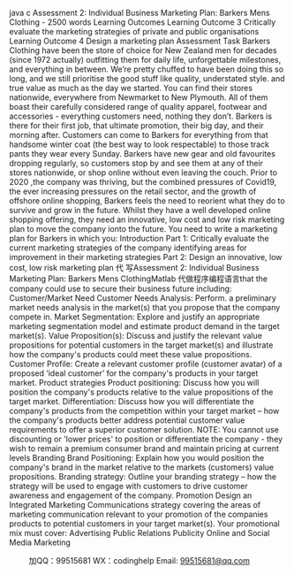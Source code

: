 java c
Assessment 2: Individual Business Marketing Plan: Barkers Mens Clothing - 2500 words 
Learning Outcomes 
Learning Outcome 3 
Critically evaluate the marketing strategies of private and public organisations
Learning Outcome 4 
Design a marketing plan
Assessment Task
Barkers Clothing have been the store of choice for New Zealand men for decades (since 1972 actually) outfitting them for daily life, unforgettable milestones, and everything in between. We’re pretty chuffed to have been doing this so long, and we still prioritise the good stuff like quality, understated style. and true value as much as the day we started.
You can find their stores nationwide, everywhere from Newmarket to New Plymouth. All of them boast their carefully considered range of quality apparel, footwear and accessories - everything customers need, nothing they don’t.
Barkers is there for their first job, that ultimate promotion, their big day, and their morning after. Customers can come to Barkers for everything from that handsome winter coat (the best way to look respectable) to those track pants they wear every Sunday. Barkers have new gear and old favourites dropping regularly, so customers stop by and see them at any of their stores nationwide, or shop online without even leaving the couch.
Prior to 2020 ,the company was thriving, but the combined pressures of Covid19, the ever increasing pressures on the retail sector, and the growth of offshore online shopping, Barkers feels the need to reorient what they do to survive and grow in the future.
Whilst they have a well developed online shopping offering, they need an innovative, low cost and low risk marketing plan to move the company ionto the future.
You need to write a marketing plan for Barkers in which you: 
Introduction 
Part 1: 
Critically evaluate the current marketing strategies of the company identifying areas for improvement in their marketing strategies
Part 2:
Design an innovative, low cost, low risk marketing plan 代 写Assessment 2: Individual Business Marketing Plan: Barkers Mens ClothingMatlab
代做程序编程语言that the company could use to secure their business future including:
Customer/Market Need 
Customer Needs Analysis: Perform. a preliminary market needs analysis in the market(s) that you propose that the company compete in.
Market Segmentation: Explore and justify an appropriate marketing segmentation model and estimate product demand in the target market(s).
Value Proposition(s): Discuss and justify the relevant value propositions for potential customers in the target market(s) and illustrate how the company's products could meet these value propositions.
Customer Profile: Create a relevant customer profile (customer avatar) of a proposed ‘ideal customer’ for the company's products in your target market.
Product strategies 
Product positioning: Discuss how you will position the company's products relative to the value propositions of the target market.
Differentiation: Discuss how you will differentiate the company's products from the competition within your target market – how the company's products better address potential customer value requirements to offer a superior customer solution.
NOTE: You cannot use discounting or 'lower prices' to position or differentiate the company - they wish to remain a premium consumer brand and maintain pricing at current levels 
Branding 
Brand Positioning: Explain how you would position the company's brand in the market relative to the markets (customers) value propositions.
Branding strategy: Outline your branding strategy – how the strategy will be used to engage with customers to drive customer awareness and engagement of the company.
Promotion 
Design an Integrated Marketing Communications strategy covering the areas of marketing communication relevant to your promotion of the companies products to potential customers in your target market(s).
Your promotional mix must cover:
Advertising
Public Relations  Publicity
Online and Social Media Marketing





         
加QQ：99515681  WX：codinghelp  Email: 99515681@qq.com

